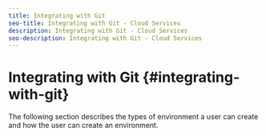```yaml
---
title: Integrating with Git
seo-title: Integrating with Git - Cloud Services
description: Integrating with Git - Cloud Services
seo-description: Integrating with Git - Cloud Services 
---
```


# Integrating with Git {#integrating-with-git} 

The following section describes the types of environment a  user can create and how the user can create an environment.
